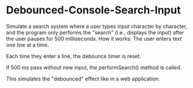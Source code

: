 # Debounced-Console-Search-Input
Simulate a search system where a user types input character by character, and the program only performs the "search" (i.e., displays the input) after the user pauses for 500 milliseconds.
How it works:
The user enters text one line at a time.

Each time they enter a line, the debounce timer is reset.

If 500 ms pass without new input, the performSearch() method is called.

This simulates the "debounced" effect like in a web application.

